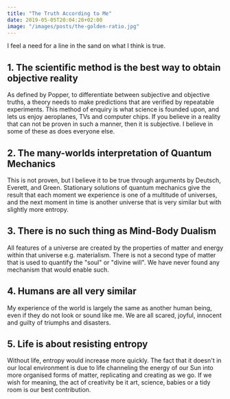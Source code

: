 ```yaml
---
title: "The Truth According to Me"
date: 2019-05-05T20:04:28+02:00
image: "/images/posts/the-golden-ratio.jpg"
---
```


I feel a need for a line in the sand on what I think is true.

## 1. The scientific method is the best way to obtain objective reality

As defined by Popper, to differentiate between subjective and objective truths, a theory needs to make predictions that are verified by repeatable experiments.  This method of enquiry is what science is founded upon, and lets us enjoy aeroplanes, TVs and computer chips.  If you believe in a reality that can not be proven in such a manner, then it is subjective.  I believe in some of these as does everyone else.

## 2. The many-worlds interpretation of Quantum Mechanics

This is not proven, but I believe it to be true through arguments by Deutsch, Everett, and Green. Stationary solutions of quantum mechanics give the result that each moment we experience is one of a multitude of universes, and the next moment in time is another universe that is very similar but with slightly more entropy.

## 3. There is no such thing as Mind-Body Dualism

All features of a universe are created by the properties of matter and energy within that universe e.g. materialism.  There is not a second type of matter that is used to quantify the "soul" or "divine will".  We have never found any mechanism that would enable such.

## 4. Humans are all very similar

My experience of the world is largely the same as another human being, even if they do not look or sound like me.  We are all scared, joyful, innocent and guilty of triumphs and disasters.

## 5. Life is about resisting entropy

Without life, entropy would increase more quickly.  The fact that it doesn't in our local environment is due to life channeling the energy of our Sun into more organised forms of matter, replicating and creating as we go.  If we wish for meaning, the act of creativity be it art, science, babies or a tidy room is our best contribution. 

